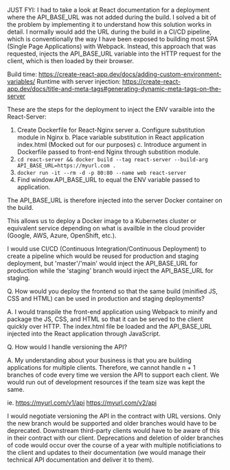 
JUST FYI: I had to take a look at React documentation for a deployment where the API_BASE_URL was not added during the build. I solved a bit of the problem by implementing it to understand how this solution works in detail. I normally would add the URL during the build in a CI/CD pipeline, which is conventionally the way I have been exposed to building most SPA (Single Page Applications) with Webpack. Instead, this approach that was requested, injects the API_BASE_URL variable into the HTTP request for the client, which is then loaded by their browser.

Build time: https://create-react-app.dev/docs/adding-custom-environment-variables/
Runtime with server injection: https://create-react-app.dev/docs/title-and-meta-tags#generating-dynamic-meta-tags-on-the-server

These are the steps for the deployment to inject the ENV varaible into the React-Server:

1. Create Dockerfile for React-Nginx server
  a. Configure substitution module in Nginx
  b. Place variable substitution in React application index.html (Mocked out for our purposes)
  c. Introduce argument in Dockerfile passed to front-end Nginx through substition module.
2. `cd react-server && docker build --tag react-server --build-arg API_BASE_URL=https://myurl.com .`
3. `docker run -it --rm -d -p 80:80 --name web react-server`
4. Find window.API_BASE_URL to equal the ENV variable passed to application.

The API_BASE_URL is therefore injected into the server Docker container on the build.

This allows us to deploy a Docker image to a Kubernetes cluster or equivalent service depending on what is availble in the cloud provider (Google, AWS, Azure, OpenShift, etc.).

I would use CI/CD (Continuous Integration/Continuous Deployment) to create a pipeline which would be reused for production and staging deployment, but 'master'/'main' would inject the API_BASE_URL for production while the 'staging' branch would inject the API_BASE_URL for staging.

Q. How would you deploy the frontend so that the same build (minified JS, CSS
and HTML) can be used in production and staging deployments?

A. I would transpile the front-end application using Webpack to minify and package the JS, CSS, and HTML so that it can be served to the client quickly over HTTP. The index.html file be loaded and the API_BASE_URL injected into the React application through JavaScript.

Q. How would I handle versioning the API?

A. My understanding about your business is that you are building applications for multiple clients. Therefore, we cannot handle n + 1 branches of code every time we version the API to support each client. We would run out of development resources if the team size was kept the same.

ie. https://myurl.com/v1/api
    https://myurl.com/v2/api

I would negotiate versioning the API in the contract with URL versions. Only the new branch would be supported and older branches would have to be deprecated. Downstream third-party clients would have to be aware of this in their contract with our client. Deprecations and deletion of older branches of code would occur over the course of a year with multiple notificiations to the client and updates to their documentation (we would manage their technical API documentation and deliver it to them).